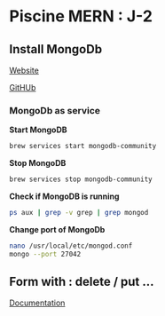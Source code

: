 # Piscine MERN : J-2

## Install MongoDb 

[Website](https://docs.mongodb.com/manual/tutorial/install-mongodb-on-os-x/)

[GitHUb](https://github.com/mongodb/homebrew-brew)

### MongoDb as service 

**Start MongoDB**
```bash
brew services start mongodb-community
```

**Stop MongoDB**
```bash
brew services stop mongodb-community
```

**Check if MongoDB is running**
```bash
ps aux | grep -v grep | grep mongod
```

**Change port of MongoDb**
```bash
nano /usr/local/etc/mongod.conf
mongo --port 27042
```

## Form with : delete / put …

[Documentation](https://dev.to/moz5691/method-override-for-put-and-delete-in-html-3fp2)
